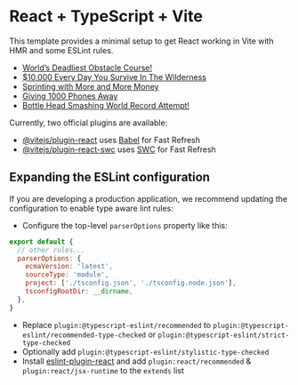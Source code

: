 # React + TypeScript + Vite

This template provides a minimal setup to get React working in Vite with HMR and some ESLint rules.

<!-- YOUTUBE:START -->
- [World’s Deadliest Obstacle Course!](https://www.youtube.com/watch?v=PWirijQkH4M)
- [$10,000 Every Day You Survive In The Wilderness](https://www.youtube.com/watch?v=U_LlX4t0A9I)
- [Sprinting with More and More Money](https://www.youtube.com/watch?v=T8I165Qxeo8)
- [Giving 1000 Phones Away](https://www.youtube.com/watch?v=i-9V21MqlhY)
- [Bottle Head Smashing World Record Attempt!](https://www.youtube.com/watch?v=f0cXJ6mJxGc)
<!-- YOUTUBE:END -->

Currently, two official plugins are available:

- [@vitejs/plugin-react](https://github.com/vitejs/vite-plugin-react/blob/main/packages/plugin-react/README.md) uses [Babel](https://babeljs.io/) for Fast Refresh
- [@vitejs/plugin-react-swc](https://github.com/vitejs/vite-plugin-react-swc) uses [SWC](https://swc.rs/) for Fast Refresh

## Expanding the ESLint configuration

If you are developing a production application, we recommend updating the configuration to enable type aware lint rules:

- Configure the top-level `parserOptions` property like this:

```js
export default {
  // other rules...
  parserOptions: {
    ecmaVersion: 'latest',
    sourceType: 'module',
    project: ['./tsconfig.json', './tsconfig.node.json'],
    tsconfigRootDir: __dirname,
  },
}
```

- Replace `plugin:@typescript-eslint/recommended` to `plugin:@typescript-eslint/recommended-type-checked` or `plugin:@typescript-eslint/strict-type-checked`
- Optionally add `plugin:@typescript-eslint/stylistic-type-checked`
- Install [eslint-plugin-react](https://github.com/jsx-eslint/eslint-plugin-react) and add `plugin:react/recommended` & `plugin:react/jsx-runtime` to the `extends` list
